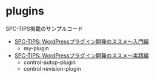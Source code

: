 # plugins
SPC-TIPS掲載のサンプルコード

- [SPC-TIPS: WordPressプラグイン開発のススメ～入門編](https://spc-tips.blogspot.com/2019/03/wordpress.html "SPC-TIPS: WordPressプラグイン開発のススメ～入門編") 
    - my-plugin
- [SPC-TIPS: WordPressプラグイン開発のススメ～実践編](https://spc-tips.blogspot.com/2019/09/wordpress.html "SPC-TIPS: WordPressプラグイン開発のススメ～実践編") 
    - control-autop-plugin
    - control-revision-plugin
